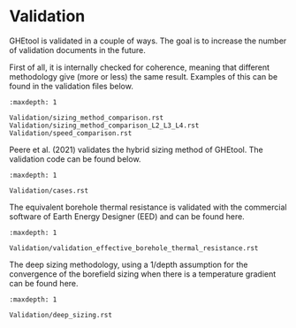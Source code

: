 # Validation

GHEtool is validated in a couple of ways. The goal is to increase the number of validation documents in the future.

First of all, it is internally checked for coherence, meaning that different methodology give (more or less) the same result.
Examples of this can be found in the validation files below.

```{toctree}
:maxdepth: 1

Validation/sizing_method_comparison.rst
Validation/sizing_method_comparison_L2_L3_L4.rst
Validation/speed_comparison.rst
```

Peere et al. (2021) validates the hybrid sizing method of GHEtool. The validation code can be found below.
```{toctree}
:maxdepth: 1

Validation/cases.rst
```

The equivalent borehole thermal resistance is validated with the commercial software of Earth Energy Designer (EED) and can be found here.

```{toctree}
:maxdepth: 1

Validation/validation_effective_borehole_thermal_resistance.rst
```

The deep sizing methodology, using a 1/depth assumption for the convergence of the borefield sizing when there is a temperature gradient can be found here.
```{toctree}
:maxdepth: 1

Validation/deep_sizing.rst
```